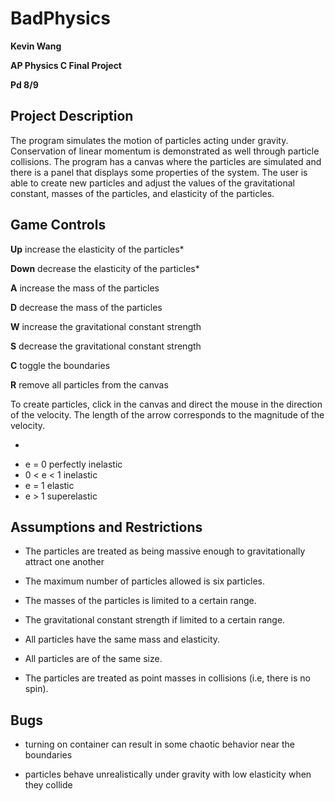 # BadPhysics

**Kevin Wang**

**AP Physics C Final Project**

**Pd 8/9**

## Project Description

The program simulates the motion of particles acting under gravity. Conservation of linear momentum is demonstrated as well through particle collisions. The program has a canvas where the particles are simulated and there is a panel that displays some properties of the system. The user is able to create new particles and adjust the values of the gravitational constant, masses of the particles, and elasticity of the particles.

## Game Controls

**Up** increase the elasticity of the particles*

**Down** decrease the elasticity of the particles*

**A** increase the mass of the particles

**D** decrease the mass of the particles

**W** increase the gravitational constant strength

**S** decrease the gravitational constant strength

**C** toggle the boundaries

**R** remove all particles from the canvas

To create particles, click in the canvas and direct the mouse in the direction of the velocity. The length of the arrow corresponds to the magnitude of the velocity.

*
 - e = 0 perfectly inelastic
 - 0 < e < 1 inelastic
 - e = 1 elastic
 - e > 1 superelastic

## Assumptions and Restrictions

- The particles are treated as being massive enough to gravitationally attract one another

- The maximum number of particles allowed is six particles.

- The masses of the particles is limited to a certain range.

- The gravitational constant strength if limited to a certain range.

- All particles have the same mass and elasticity.

- All particles are of the same size.

- The particles are treated as point masses in collisions (i.e, there is no spin).

## Bugs

- turning on container can result in some chaotic behavior near the boundaries

- particles behave unrealistically under gravity with low elasticity when they collide
